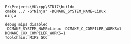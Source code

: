 
    E:\Projects\VU\cpp\STD17\build>
    cmake ../ -G"Ninja" -DCMAKE_SYSTEM_NAME=Linux
    ninja
    
    debug mips disabled
    -DCMAKE_SYSTEM_NAME=Linux -DCMAKE_C_COMPILER_WORKS=1 -DCMAKE_CXX_COMPILER_WORKS=1
    Toolchain: MIPS GCC
